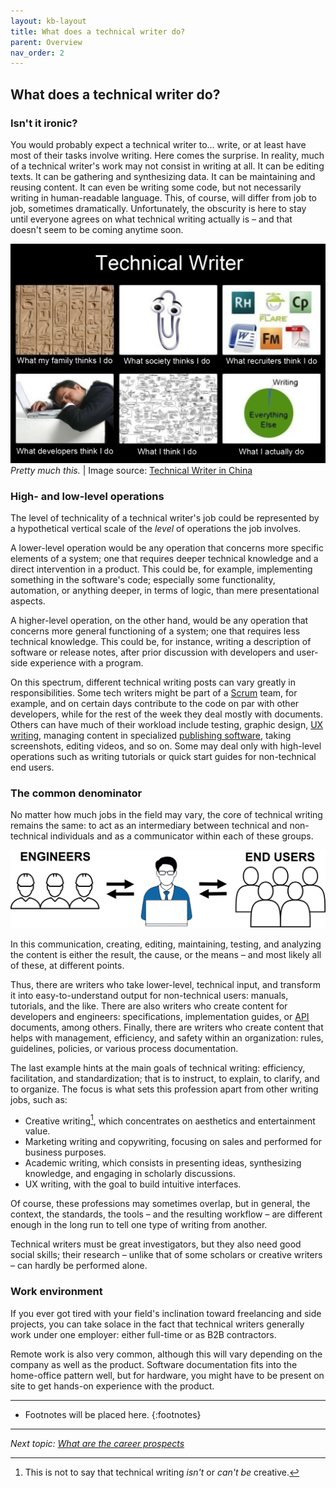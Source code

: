 ```yaml
---
layout: kb-layout
title: What does a technical writer do?
parent: Overview
nav_order: 2
---
```


## What does a technical writer do?

### Isn't it ironic?

You would probably expect a technical writer to... write, or at least have most of their tasks involve writing. Here comes the surprise. In reality, much of a technical writer's work may not consist in writing at all. It can be editing texts. It can be gathering and synthesizing data. It can be maintaining and reusing content. It can even be writing some code, but not necessarily writing in human-readable language. This, of course, will differ from job to job, sometimes dramatically. Unfortunately, the obscurity is here to stay until everyone agrees on what technical writing actually is – and that doesn't seem to be coming anytime soon.  

![Technical writer meme](../../images/technical-writer-meme.jpg)  
*Pretty much this.* | Image source: [Technical Writer in China](https://twchina.wordpress.com/technical-writers-who-are-they/)  

### High- and low-level operations

The level of technicality of a technical writer's job could be represented by a hypothetical vertical scale of the *level* of operations the job involves.

A lower-level operation would be any operation that concerns more specific elements of a system; one that requires deeper technical knowledge and a direct intervention in a product. This could be, for example, implementing something in the software's code; especially some functionality, automation, or anything deeper, in terms of logic, than mere presentational aspects.

A higher-level operation, on the other hand, would be any operation that concerns more general functioning of a system; one that requires less technical knowledge. This could be, for instance, writing a description of software or release notes, after prior discussion with developers and user-side experience with a program.  

On this spectrum, different technical writing posts can vary greatly in responsibilities. Some tech writers might be part of a [Scrum](../../09-glossary/index.md/#s) team, for example, and on certain days contribute to the code on par with other developers, while for the rest of the week they deal mostly with documents. Others can have much of their workload include testing, graphic design, [UX writing](../../04-learning-the-basics/3-content-design/index.md/#user-experience), managing content in specialized [publishing software](../../05-tools/2-content-management-and-publishing/index.md), taking screenshots, editing videos, and so on. Some may deal only with high-level operations such as writing tutorials or quick start guides for non-technical end users.  

### The common denominator

No matter how much jobs in the field may vary, the core of technical writing remains the same: to act as an intermediary between technical and non-technical individuals and as a communicator within each of these groups.

![Technical communication model](../../images/technical-communication-model.png)  

In this communication, creating, editing, maintaining, testing, and analyzing the content is either the result, the cause, or the means – and most likely all of these, at different points.  

Thus, there are writers who take lower-level, technical input, and transform it into easy-to-understand output for non-technical users: manuals, tutorials, and the like. There are also writers who create content for developers and engineers: specifications, implementation guides, or [API](../../09-glossary/index.md/#a) documents, among others. Finally, there are writers who create content that helps with management, efficiency, and safety within an organization: rules, guidelines, policies, or various process documentation.  

The last example hints at the main goals of technical writing: efficiency, facilitation, and standardization; that is to instruct, to explain, to clarify, and to organize. The focus is what sets this profession apart from other writing jobs, such as: 

* Creative writing[^1], which concentrates on aesthetics and entertainment value.
* Marketing writing and copywriting, focusing on sales and performed for business purposes.
* Academic writing, which consists in presenting ideas, synthesizing knowledge, and engaging in scholarly discussions.
* UX writing, with the goal to build intuitive interfaces.

Of course, these professions may sometimes overlap, but in general, the context, the standards, the tools – and the resulting workflow – are different enough in the long run to tell one type of writing from another.  

Technical writers must be great investigators, but they also need good social skills; their research – unlike that of some scholars or creative writers – can hardly be performed alone.  

### Work environment

If you ever got tired with your field's inclination toward freelancing and side projects, you can take solace in the fact that technical writers generally work under one employer: either full-time or as B2B contractors.  

Remote work is also very common, although this will vary depending on the company as well as the product. Software documentation fits into the home-office pattern well, but for hardware, you might have to be present on site to get hands-on experience with the product.  

[^1]: This is not to say that technical writing *isn't* or *can't be* creative.

---

* Footnotes will be placed here.
{:footnotes}  

---

*Next topic: [What are the career prospects](../3-what-are-the-career-prospects/)*